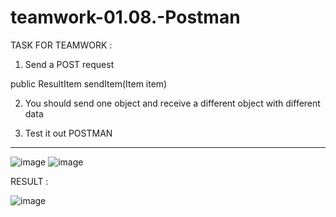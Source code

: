 # teamwork-01.08.-Postman

TASK FOR TEAMWORK : 

1. Send a POST request

public ResultItem sendItem(Item item)

2. You should send one object and receive a different object with different data

3. Test it out POSTMAN

- - - - - - - -  -- - - - - - -  - - - - - - - - - - - -  -
![image](https://github.com/user-attachments/assets/c7f71a1a-3ffd-4911-80c1-c977c2e4d294)
![image](https://github.com/user-attachments/assets/f6d8cc1d-3ca8-48d1-be35-035de591d82b)

RESULT : 

![image](https://github.com/user-attachments/assets/91b7a6dc-e0d7-457d-9b5a-d6aefebd50db)








